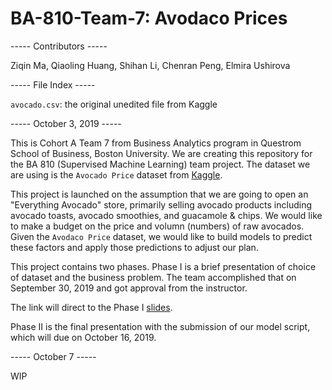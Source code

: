 # BA-810-Team-7: Avodaco Prices

----- Contributors -----

Ziqin Ma, Qiaoling Huang, Shihan Li, Chenran Peng, Elmira Ushirova

----- File Index -----

`avocado.csv`: the original unedited file from Kaggle

----- October 3, 2019 -----

This is Cohort A Team 7 from Business Analytics program in Questrom School of Business, Boston University. We are creating this repository for the BA 810 (Supervised Machine Learning) team project. The dataset we are using is the `Avocado Price` dataset from [Kaggle](https://www.kaggle.com/neuromusic/avocado-prices).

This project is launched on the assumption that we are going to open an "Everything Avocado" store, primarily selling avocado products including avocado toasts, avocado smoothies, and guacamole & chips. We would like to make a budget on the price and volumn (numbers) of raw avocados. Given the `Avodaco Price` dataset, we would like to build models to predict these factors and apply those predictions to adjust our plan.

This project contains two phases. Phase I is a brief presentation of choice of dataset and the business problem. The team accomplished that on September 30, 2019 and got approval from the instructor.

The link will direct to the Phase I [slides](https://docs.google.com/presentation/d/1g5iKTYi_I7GHrR_ptDDSRX2YzNs0mWYvDxJCneS36Dc/edit#slide=id.p).

Phase II is the final presentation with the submission of our model script, which will due on October 16, 2019.

----- October 7 -----

WIP
